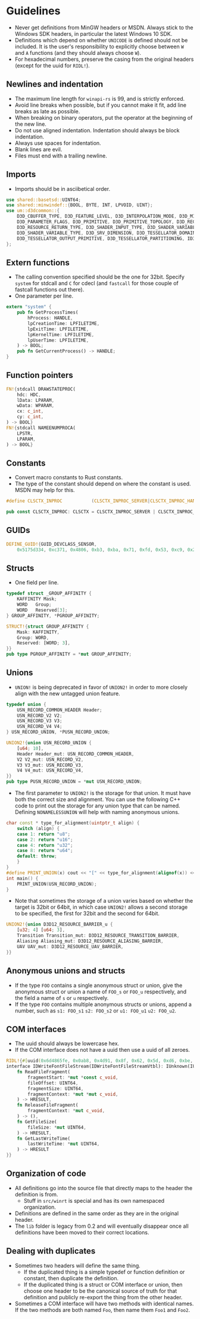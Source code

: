 # Guidelines

* Never get definitions from MinGW headers or MSDN. Always stick to the Windows SDK headers, in
  particular the latest Windows 10 SDK.
* Definitions which depend on whether `UNICODE` is defined should not be included. It is the user's
  responsibility to explicitly choose between `W` and `A` functions (and they should always choose
  `W`).
* For hexadecimal numbers, preserve the casing from the original headers (except for the uuid for
  `RIDL!`).

## Newlines and indentation

* The maximum line length for `winapi-rs` is 99, and is strictly enforced.
* Avoid line breaks when possible, but if you cannot make it fit, add line breaks as late as
  possible.
* When breaking on binary operators, put the operator at the beginning of the new line.
* Do not use aligned indentation. Indentation should always be block indentation.
* Always use spaces for indentation.
* Blank lines are evil.
* Files must end with a trailing newline.

## Imports

* Imports should be in asciibetical order.

```Rust
use shared::basetsd::UINT64;
use shared::minwindef::{BOOL, BYTE, INT, LPVOID, UINT};
use um::d3dcommon::{
    D3D_CBUFFER_TYPE, D3D_FEATURE_LEVEL, D3D_INTERPOLATION_MODE, D3D_MIN_PRECISION, D3D_NAME,
    D3D_PARAMETER_FLAGS, D3D_PRIMITIVE, D3D_PRIMITIVE_TOPOLOGY, D3D_REGISTER_COMPONENT_TYPE,
    D3D_RESOURCE_RETURN_TYPE, D3D_SHADER_INPUT_TYPE, D3D_SHADER_VARIABLE_CLASS,
    D3D_SHADER_VARIABLE_TYPE, D3D_SRV_DIMENSION, D3D_TESSELLATOR_DOMAIN,
    D3D_TESSELLATOR_OUTPUT_PRIMITIVE, D3D_TESSELLATOR_PARTITIONING, ID3DBlob,
};
```

## Extern functions

* The calling convention specified should be the one for 32bit. Specify `system` for stdcall and
  `C` for cdecl (and `fastcall` for those couple of fastcall functions out there).
* One parameter per line.

```Rust
extern "system" {
    pub fn GetProcessTimes(
        hProcess: HANDLE,
        lpCreationTime: LPFILETIME,
        lpExitTime: LPFILETIME,
        lpKernelTime: LPFILETIME,
        lpUserTime: LPFILETIME,
    ) -> BOOL;
    pub fn GetCurrentProcess() -> HANDLE;
}
```

## Function pointers

```Rust
FN!{stdcall DRAWSTATEPROC(
    hdc: HDC,
    lData: LPARAM,
    wData: WPARAM,
    cx: c_int,
    cy: c_int,
) -> BOOL}
FN!{stdcall NAMEENUMPROCA(
    LPSTR,
    LPARAM,
) -> BOOL}
```

## Constants

* Convert macro constants to Rust constants.
* The type of the constant should depend on where the constant is used. MSDN may help for this.

```C
#define CLSCTX_INPROC           (CLSCTX_INPROC_SERVER|CLSCTX_INPROC_HANDLER)
```
```Rust
pub const CLSCTX_INPROC: CLSCTX = CLSCTX_INPROC_SERVER | CLSCTX_INPROC_HANDLER;
```

## GUIDs

```Rust
DEFINE_GUID!{GUID_DEVCLASS_SENSOR,
    0x5175d334, 0xc371, 0x4806, 0xb3, 0xba, 0x71, 0xfd, 0x53, 0xc9, 0x25, 0x8d}
```

## Structs

* One field per line.

```C
typedef struct _GROUP_AFFINITY {
    KAFFINITY Mask;
    WORD   Group;
    WORD   Reserved[3];
} GROUP_AFFINITY, *PGROUP_AFFINITY;
```
```Rust
STRUCT!{struct GROUP_AFFINITY {
    Mask: KAFFINITY,
    Group: WORD,
    Reserved: [WORD; 3],
}}
pub type PGROUP_AFFINITY = *mut GROUP_AFFINITY;
```

## Unions

* `UNION!` is being deprecated in favor of `UNION2!` in order to more closely align with the new
  untagged union feature.

```C
typedef union {
    USN_RECORD_COMMON_HEADER Header;
    USN_RECORD_V2 V2;
    USN_RECORD_V3 V3;
    USN_RECORD_V4 V4;
} USN_RECORD_UNION, *PUSN_RECORD_UNION;
```
```Rust
UNION2!{union USN_RECORD_UNION {
    [u64; 10],
    Header Header_mut: USN_RECORD_COMMON_HEADER,
    V2 V2_mut: USN_RECORD_V2,
    V3 V3_mut: USN_RECORD_V3,
    V4 V4_mut: USN_RECORD_V4,
}}
pub type PUSN_RECORD_UNION = *mut USN_RECORD_UNION;
```

* The first parameter to `UNION2!` is the storage for that union. It must have both the correct
  size and alignment. You can use the following C++ code to print out the storage for any union
  type that can be named. Defining `NONAMELESSUNION` will help with naming anonymous unions.

```C++
char const * type_for_alignment(uintptr_t align) {
    switch (align) {
    case 1: return "u8";
    case 2: return "u16";
    case 4: return "u32";
    case 8: return "u64";
    default: throw;
    }
}
#define PRINT_UNION(x) cout << "[" << type_for_alignment(alignof(x)) << "; " << sizeof(x) / alignof(x) << "]" << endl;
int main() {
    PRINT_UNION(USN_RECORD_UNION);
}
```

* Note that sometimes the storage of a union varies based on whether the target is 32bit or 64bit,
  in which case `UNION2!` allows a second storage to be specified, the first for 32bit and the
  second for 64bit.

```Rust
UNION2!{union D3D12_RESOURCE_BARRIER_u {
    [u32; 4] [u64; 3],
    Transition Transition_mut: D3D12_RESOURCE_TRANSITION_BARRIER,
    Aliasing Aliasing_mut: D3D12_RESOURCE_ALIASING_BARRIER,
    UAV UAV_mut: D3D12_RESOURCE_UAV_BARRIER,
}}
```

## Anonymous unions and structs

* If the type `FOO` contains a single anonymous struct or union, give the anonymous struct or union
  a name of `FOO_s` or `FOO_u` respectively, and the field a name of `s` or `u` respectively.
* If the type `FOO` contains multiple anonymous structs or unions, append a number, such as `s1:
  FOO_s1` `s2: FOO_s2` or `u1: FOO_u1` `u2: FOO_u2`.

## COM interfaces

* The uuid should always be lowercase hex.
* If the COM interface does not have a uuid then use a uuid of all zeroes.

```Rust
RIDL!{#[uuid(0x6d4865fe, 0x0ab8, 0x4d91, 0x8f, 0x62, 0x5d, 0xd6, 0xbe, 0x34, 0xa3, 0xe0)]
interface IDWriteFontFileStream(IDWriteFontFileStreamVtbl): IUnknown(IUnknownVtbl) {
    fn ReadFileFragment(
        fragmentStart: *mut *const c_void,
        fileOffset: UINT64,
        fragmentSize: UINT64,
        fragmentContext: *mut *mut c_void,
    ) -> HRESULT,
    fn ReleaseFileFragment(
        fragmentContext: *mut c_void,
    ) -> (),
    fn GetFileSize(
        fileSize: *mut UINT64,
    ) -> HRESULT,
    fn GetLastWriteTime(
        lastWriteTime: *mut UINT64,
    ) -> HRESULT
}}
```

## Organization of code

* All definitions go into the source file that directly maps to the header the definition is from.
    * Stuff in `src/winrt` is special and has its own namespaced organization.
* Definitions are defined in the same order as they are in the original header.
* The `lib` folder is legacy from 0.2 and will eventually disappear once all definitions have been
  moved to their correct locations.

## Dealing with duplicates

* Sometimes two headers will define the same thing.
    * If the duplicated thing is a simple typedef or function definition or constant, then
      duplicate the definition.
    * If the duplicated thing is a struct or COM interface or union, then choose one header to be
      the canonical source of truth for that definition and publicly re-export the thing from the
      other header.
* Sometimes a COM interface will have two methods with identical names. If the two methods are both
  named `Foo`, then name them `Foo1` and `Foo2`.
